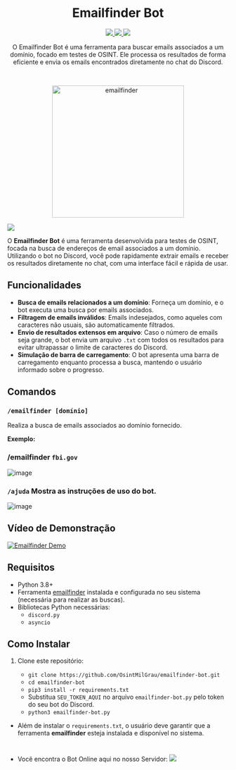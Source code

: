 <h1 align="center">
  <b>Emailfinder Bot</b>
  <br>
</h1>
<p align="center">
  <a href="https://www.python.org/">
    <img src="https://img.shields.io/badge/python-3.8+-blue.svg?style=flat-square&logo=python"> 
  </a>
  <a href="https://github.com/OsintMilGrau/emailfinder-bot/blob/main/LICENSE">
    <img src="https://img.shields.io/badge/license-MIT-green.svg?style=square&logo=mit">
  </a>
  <a href="https://github.com/OsintMilGrau">
    <img src="https://img.shields.io/badge/author-@OsintMilGrau-orange.svg?style=square&logo=github">
  </a>
</p>

<p align="center">
O Emailfinder Bot é uma ferramenta para buscar emails associados a um domínio, focado em testes de OSINT. Ele processa os resultados de forma eficiente e envia os emails encontrados diretamente no chat do Discord.
</p>
<br/>
<p align="center">
  <img src="https://github.com/user-attachments/assets/9ee2d0f9-c944-4a13-a1df-553a2ca8c080" alt="emailfinder" width="300">
</p>


<a href="https://discord.gg/dQ4sbCHPbK">
  <img src="https://img.shields.io/badge/Discord-OSINTMILGRAU-blue">
</a>

O **Emailfinder Bot** é uma ferramenta desenvolvida para testes de OSINT, focada na busca de endereços de email associados a um domínio. Utilizando o bot no Discord, você pode rapidamente extrair emails e receber os resultados diretamente no chat, com uma interface fácil e rápida de usar.

## Funcionalidades

- **Busca de emails relacionados a um domínio**: Forneça um domínio, e o bot executa uma busca por emails associados.
- **Filtragem de emails inválidos**: Emails indesejados, como aqueles com caracteres não usuais, são automaticamente filtrados.
- **Envio de resultados extensos em arquivo**: Caso o número de emails seja grande, o bot envia um arquivo `.txt` com todos os resultados para evitar ultrapassar o limite de caracteres do Discord.
- **Simulação de barra de carregamento**: O bot apresenta uma barra de carregamento enquanto processa a busca, mantendo o usuário informado sobre o progresso.

## Comandos

### `/emailfinder [domínio]`
Realiza a busca de emails associados ao domínio fornecido.

**Exemplo:**
### /emailfinder `fbi.gov`

![image](https://github.com/user-attachments/assets/a6875a97-9dd0-4e34-937f-484467038441)

### `/ajuda` Mostra as instruções de uso do bot.
![image](https://github.com/user-attachments/assets/00a2a916-e643-4a9f-bf8a-11156a29f654)

## Vídeo de Demonstração

[![Emailfinder Demo](https://img.youtube.com/vi/hNLuliaAg9c/maxresdefault.jpg)](https://www.youtube.com/watch?v=hNLuliaAg9c)

## Requisitos

- Python 3.8+
- Ferramenta [emailfinder](https://github.com/Josue87/EmailFinder) instalada e configurada no seu sistema (necessária para realizar as buscas).
- Bibliotecas Python necessárias:
  - `discord.py`
  - `asyncio`

## Como Instalar

1. Clone este repositório:

  
   - `git clone https://github.com/OsintMilGrau/emailfinder-bot.git`
   - `cd emailfinder-bot`
   - `pip3 install -r requirements.txt`
   - Substitua `SEU_TOKEN_AQUI` no arquivo `emailfinder-bot.py` pelo token do seu bot do Discord.
   - `python3 emailfinder-bot.py`

- Além de instalar o `requirements.txt`, o usuário deve garantir que a ferramenta **emailfinder** esteja instalada e disponível no sistema.
#
- Você encontra o Bot Online aqui no nosso Servidor: <a href="https://discord.gg/dQ4sbCHPbK">
  <img src="https://img.shields.io/badge/Discord-OSINTMILGRAU-blue">
</a>
